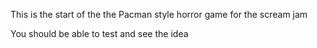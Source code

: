 This is the start of the the Pacman style horror game for the scream jam 

You should be able to test and see the idea
